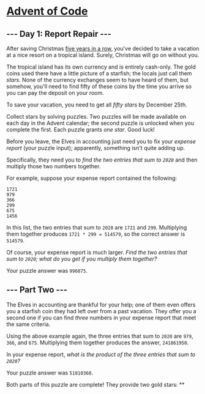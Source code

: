 # [Advent of Code](https://adventofcode.com/)

## --- Day 1: Report Repair ---

After saving Christmas [five years in a
row](https://adventofcode.com/events), you've decided to take a vacation
at a nice resort on a tropical island. <span
title="WHAT COULD GO WRONG">Surely</span>, Christmas will go on without
you.

The tropical island has its own currency and is entirely cash-only. The
gold coins used there have a little picture of a starfish; the locals
just call them *stars*. None of the currency exchanges seem to have
heard of them, but somehow, you'll need to find fifty of these coins by
the time you arrive so you can pay the deposit on your room.

To save your vacation, you need to get all *fifty stars* by December
25th.

Collect stars by solving puzzles. Two puzzles will be made available on
each day in the Advent calendar; the second puzzle is unlocked when you
complete the first. Each puzzle grants *one star*. Good luck!

Before you leave, the Elves in accounting just need you to fix your
*expense report* (your puzzle input); apparently, something isn't quite
adding up.

Specifically, they need you to *find the two entries that sum to `2020`*
and then multiply those two numbers together.

For example, suppose your expense report contained the following:

    1721
    979
    366
    299
    675
    1456

In this list, the two entries that sum to `2020` are `1721` and `299`.
Multiplying them together produces `1721 * 299 = 514579`, so the correct
answer is `514579`.

Of course, your expense report is much larger. *Find the two entries
that sum to `2020`; what do you get if you multiply them together?*

Your puzzle answer was `996075`.

## --- Part Two ---

The Elves in accounting are thankful for your help; one of them even
offers you a starfish coin they had left over from a past vacation. They
offer you a second one if you can find *three* numbers in your expense
report that meet the same criteria.

Using the above example again, the three entries that sum to `2020` are
`979`, `366`, and `675`. Multiplying them together produces the answer,
`241861950`.

In your expense report, *what is the product of the three entries that
sum to `2020`?*

Your puzzle answer was `51810360`.

Both parts of this puzzle are complete! They provide two gold stars:
\*\*
